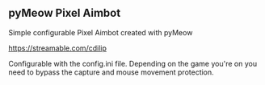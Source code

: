 ## pyMeow Pixel Aimbot

Simple configurable Pixel Aimbot created with pyMeow

https://streamable.com/cdilip


Configurable with the config.ini file.
Depending on the game you're on you need to bypass the capture and mouse movement protection.